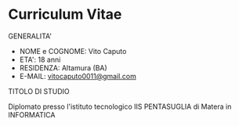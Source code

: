 # Curriculum Vitae
GENERALITA'
- NOME e COGNOME: Vito Caputo
- ETA': 18 anni
- RESIDENZA: Altamura (BA)
- E-MAIL: vitocaputo0011@gmail.com 

TITOLO DI STUDIO 

Diplomato presso l'istituto tecnologico IIS PENTASUGLIA di Matera in INFORMATICA
